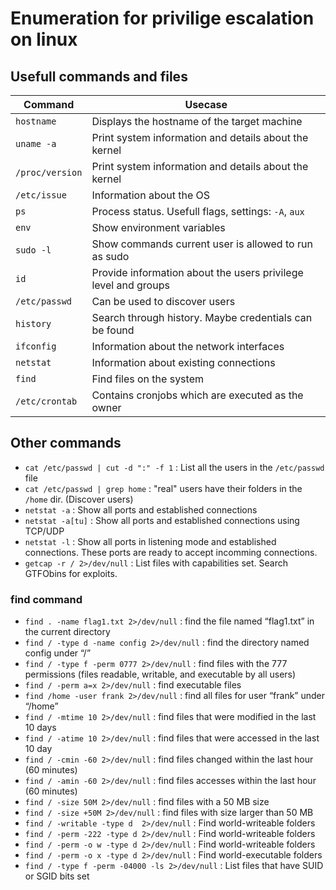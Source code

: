 # Enumeration for privilige escalation on linux

## Usefull commands and files

| Command               | Usecase                                                               |
| --------------------- | --------------------------------------------------------------------- |
| `hostname`            | Displays the hostname of the target machine                           |
| `uname -a`            | Print system information and details about the kernel                 |
| `/proc/version`       | Print system information and details about the kernel                 |
| `/etc/issue`          | Information about the OS                                              |
| `ps`                  | Process status. Usefull flags, settings: `-A`, `aux`                  |
| `env`                 | Show environment variables                                            |
| `sudo -l`             | Show commands current user is allowed to run as sudo                  |
| `id`                  | Provide information about the users privilege level and groups        |
| `/etc/passwd`         | Can be used to discover users                                         |
| `history`             | Search through history. Maybe credentials can be found                |
| `ifconfig`            | Information about the network interfaces                              |
| `netstat`             | Information about existing connections                                |
| `find`                | Find files on the system                                              |
| `/etc/crontab`        | Contains cronjobs which are executed as the owner                     |


## Other commands

* `cat /etc/passwd | cut -d ":" -f 1` : List all the users in the `/etc/passwd` file
* `cat /etc/passwd | grep home` : "real" users have their folders in the `/home` dir. (Discover users)
* `netstat -a` : Show all ports and established connections
* `netstat -a[tu]` : Show all ports and established connections using TCP/UDP
* `netstat -l` : Show all ports in listening mode and established connections. These ports are ready to accept incomming connections.
* `getcap -r / 2>/dev/null` : List files with capabilities set. Search GTFObins for exploits.

### find command

* `find . -name flag1.txt 2>/dev/null` : find the file named “flag1.txt” in the current directory
* `find / -type d -name config 2>/dev/null` : find the directory named config under “/”
* `find / -type f -perm 0777 2>/dev/null` : find files with the 777 permissions (files readable, writable, and executable by all users)
* `find / -perm a=x 2>/dev/null` : find executable files
* `find /home -user frank 2>/dev/null` : find all files for user “frank” under “/home”
* `find / -mtime 10 2>/dev/null` : find files that were modified in the last 10 days
* `find / -atime 10 2>/dev/null` : find files that were accessed in the last 10 day
* `find / -cmin -60 2>/dev/null` : find files changed within the last hour (60 minutes)
* `find / -amin -60 2>/dev/null` : find files accesses within the last hour (60 minutes)
* `find / -size 50M 2>/dev/null` : find files with a 50 MB size
* `find / -size +50M 2>/dev/null` : find files with size larger than 50 MB
* `find / -writable -type d  2>/dev/null` : Find world-writeable folders
* `find / -perm -222 -type d 2>/dev/null` : Find world-writeable folders
* `find / -perm -o w -type d 2>/dev/null` : Find world-writeable folders
* `find / -perm -o x -type d 2>/dev/null` : Find world-executable folders
* `find / -type f -perm -04000 -ls 2>/dev/null` : List files that have SUID or SGID bits set
